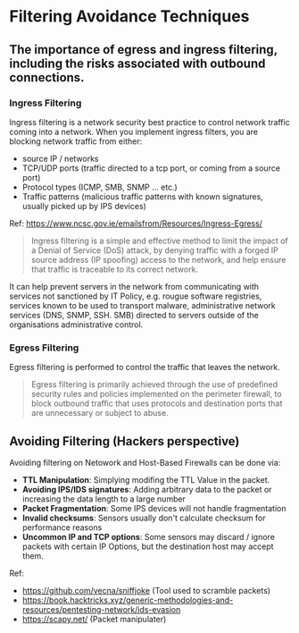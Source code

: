 # Filtering Avoidance Techniques

## The importance of egress and ingress filtering, including the risks associated with outbound connections.

### Ingress Filtering 
Ingress filtering is a network security best practice to control network traffic coming into a network. When you implement ingress filters, you are blocking network traffic from either:
- source IP / networks
- TCP/UDP ports (traffic directed to a tcp port, or coming from a source port)
- Protocol types (ICMP, SMB, SNMP ... etc.)
- Traffic patterns (malicious traffic patterns with known signatures, usually picked up by IPS devices)

Ref: https://www.ncsc.gov.ie/emailsfrom/Resources/Ingress-Egress/

> Ingress filtering is a simple and effective method to limit the impact of a Denial of Service (DoS) attack, by denying traffic with a forged IP source address (IP spoofing) access to the network, and help ensure that traffic is traceable to its correct network.

It can help prevent servers in the network from communicating with services not sanctioned by IT Policy, e.g. rougue software registries, services known to be used to transport malware, administrative network services (DNS, SNMP, SSH. SMB) directed to servers outside of the organisations administrative control.

### Egress Filtering

Egress filtering is performed to control the traffic that leaves the network.  
> Egress filtering is primarily achieved through the use of predefined security rules and policies implemented on the perimeter firewall, to block outbound traffic that uses protocols and destination ports that are unnecessary or subject to abuse. 

## Avoiding Filtering (Hackers perspective)
Avoiding filtering on Netowork and Host-Based Firewalls can be done via:
- **TTL Manipulation**: Simplying modifing the TTL Value in the packet.
- **Avoiding IPS/IDS signatures**: Adding arbitrary data to the packet or increasing the data length to a large number
- **Packet Fragmentation**: Some IPS devices will not handle fragmentation
- **Invalid checksums**: Sensors usually don't calculate checksum for performance reasons
- **Uncommon IP and TCP options**: Some sensors may discard / ignore packets with certain IP Options, but the destination host may accept them.

Ref:
- https://github.com/vecna/sniffjoke (Tool used to scramble packets)
- https://book.hacktricks.xyz/generic-methodologies-and-resources/pentesting-network/ids-evasion
- https://scapy.net/ (Packet manipulater)
